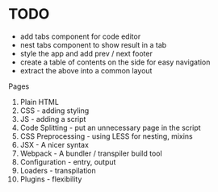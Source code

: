 # TODO

- add tabs component for code editor
- nest tabs component to show result in a tab
- style the app and add prev / next footer
- create a table of contents on the side for easy navigation
- extract the above into a common layout

Pages

1. Plain HTML
2. CSS - adding styling
3. JS - adding a script
4. Code Splitting - put an unnecessary page in the script
5. CSS Preprocessing - using LESS for nesting, mixins
6. JSX - A nicer syntax
7. Webpack - A bundler / transpiler build tool
8. Configuration - entry, output
9. Loaders - transpilation
10. Plugins - flexibility
